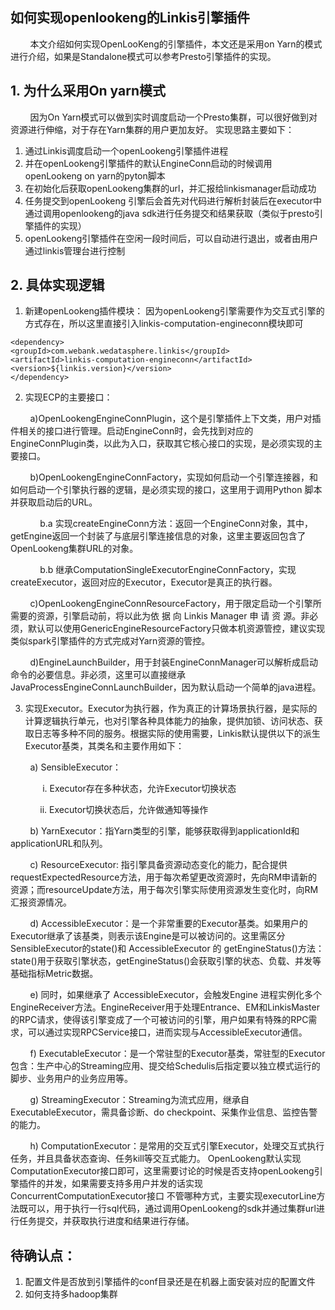 ## 如何实现openlookeng的Linkis引擎插件
&nbsp;&nbsp;&nbsp;&nbsp;&nbsp;&nbsp;&nbsp;&nbsp;本文介绍如何实现OpenLooKeng的引擎插件，本文还是采用on Yarn的模式进行介绍，如果是Standalone模式可以参考Presto引擎插件的实现。

## 1. 为什么采用On yarn模式

&nbsp;&nbsp;&nbsp;&nbsp;&nbsp;&nbsp;&nbsp;&nbsp;因为On Yarn模式可以做到实时调度启动一个Presto集群，可以很好做到对资源进行伸缩，对于存在Yarn集群的用户更加友好。
实现思路主要如下：
1. 通过Linkis调度启动一个openLookeng引擎插件进程
2. 并在openLookeng引擎插件的默认EngineConn启动的时候调用openLookeng on yarn的pyton脚本
3. 在初始化后获取openLookeng集群的url，并汇报给linkismanager启动成功
4. 任务提交到openLookeng 引擎后会首先对代码进行解析封装后在executor中通过调用openlookeng的java sdk进行任务提交和结果获取（类似于presto引擎插件的实现）
5. openLookeng引擎插件在空闲一段时间后，可以自动进行退出，或者由用户通过linkis管理台进行控制

## 2. 具体实现逻辑
1. 新建openLookeng插件模块：
因为openLookeng引擎需要作为交互式引擎的方式存在，所以这里直接引入linkis-computation-engineconn模块即可
```
<dependency>
<groupId>com.webank.wedatasphere.linkis</groupId>
<artifactId>linkis-computation-engineconn</artifactId>
<version>${linkis.version}</version>
</dependency>
```
2. 实现ECP的主要接口：

&nbsp;&nbsp;&nbsp;&nbsp;&nbsp;&nbsp;&nbsp;&nbsp;a)OpenLookengEngineConnPlugin，这个是引擎插件上下文类，用户对插件相关的接口进行管理。启动EngineConn时，会先找到对应的EngineConnPlugin类，以此为入口，获取其它核心接口的实现，是必须实现的主要接口。
    
&nbsp;&nbsp;&nbsp;&nbsp;&nbsp;&nbsp;&nbsp;&nbsp;b)OpenLookengEngineConnFactory，实现如何启动一个引擎连接器，和如何启动一个引擎执行器的逻辑，是必须实现的接口，这里用于调用Python 脚本并获取启动后的URL。

&nbsp;&nbsp;&nbsp;&nbsp;&nbsp;&nbsp;&nbsp;&nbsp;&nbsp;&nbsp;&nbsp;&nbsp;b.a 实现createEngineConn方法：返回一个EngineConn对象，其中，getEngine返回一个封装了与底层引擎连接信息的对象，这里主要返回包含了OpenLookeng集群URL的对象。
    
&nbsp;&nbsp;&nbsp;&nbsp;&nbsp;&nbsp;&nbsp;&nbsp;&nbsp;&nbsp;&nbsp;&nbsp;b.b 继承ComputationSingleExecutorEngineConnFactory，实现createExecutor，返回对应的Executor，Executor是真正的执行器。
        
&nbsp;&nbsp;&nbsp;&nbsp;&nbsp;&nbsp;&nbsp;&nbsp;c)OpenLookengEngineConnResourceFactory，用于限定启动一个引擎所需要的资源，引擎启动前，将以此为依 据 向 Linkis Manager 申 请 资 源。非必须，默认可以使用GenericEngineResourceFactory只做本机资源管控，建议实现类似spark引擎插件的方式完成对Yarn资源的管控。

&nbsp;&nbsp;&nbsp;&nbsp;&nbsp;&nbsp;&nbsp;&nbsp;d)EngineLaunchBuilder，用于封装EngineConnManager可以解析成启动命令的必要信息。非必须，这里可以直接继承JavaProcessEngineConnLaunchBuilder，因为默认启动一个简单的java进程。

3. 实现Executor。Executor为执行器，作为真正的计算场景执行器，是实际的计算逻辑执行单元，也对引擎各种具体能力的抽象，提供加锁、访问状态、获取日志等多种不同的服务。根据实际的使用需要，Linkis默认提供以下的派生Executor基类，其类名和主要作用如下：

&nbsp;&nbsp;&nbsp;&nbsp;&nbsp;&nbsp;&nbsp;&nbsp;a) SensibleExecutor：
       
&nbsp;&nbsp;&nbsp;&nbsp;&nbsp;&nbsp;&nbsp;&nbsp;&nbsp;&nbsp;&nbsp;&nbsp; i. Executor存在多种状态，允许Executor切换状态
         
&nbsp;&nbsp;&nbsp;&nbsp;&nbsp;&nbsp;&nbsp;&nbsp;&nbsp;&nbsp;&nbsp;&nbsp;ii. Executor切换状态后，允许做通知等操作
         
&nbsp;&nbsp;&nbsp;&nbsp;&nbsp;&nbsp;&nbsp;&nbsp;b) YarnExecutor：指Yarn类型的引擎，能够获取得到applicationId和applicationURL和队列。
       
&nbsp;&nbsp;&nbsp;&nbsp;&nbsp;&nbsp;&nbsp;&nbsp;c) ResourceExecutor: 指引擎具备资源动态变化的能力，配合提供requestExpectedResource方法，用于每次希望更改资源时，先向RM申请新的资源；而resourceUpdate方法，用于每次引擎实际使用资源发生变化时，向RM汇报资源情况。
       
&nbsp;&nbsp;&nbsp;&nbsp;&nbsp;&nbsp;&nbsp;&nbsp;d) AccessibleExecutor：是一个非常重要的Executor基类。如果用户的Executor继承了该基类，则表示该Engine是可以被访问的。这里需区分SensibleExecutor的state()和 AccessibleExecutor 的 getEngineStatus()方法：state()用于获取引擎状态，getEngineStatus()会获取引擎的状态、负载、并发等基础指标Metric数据。
       
&nbsp;&nbsp;&nbsp;&nbsp;&nbsp;&nbsp;&nbsp;&nbsp;e) 同时，如果继承了 AccessibleExecutor，会触发Engine 进程实例化多个EngineReceiver方法。EngineReceiver用于处理Entrance、EM和LinkisMaster的RPC请求，使得该引擎变成了一个可被访问的引擎，用户如果有特殊的RPC需求，可以通过实现RPCService接口，进而实现与AccessibleExecutor通信。

&nbsp;&nbsp;&nbsp;&nbsp;&nbsp;&nbsp;&nbsp;&nbsp;f) ExecutableExecutor：是一个常驻型的Executor基类，常驻型的Executor包含：生产中心的Streaming应用、提交给Schedulis后指定要以独立模式运行的脚步、业务用户的业务应用等。

&nbsp;&nbsp;&nbsp;&nbsp;&nbsp;&nbsp;&nbsp;&nbsp;g) StreamingExecutor：Streaming为流式应用，继承自ExecutableExecutor，需具备诊断、do checkpoint、采集作业信息、监控告警的能力。

&nbsp;&nbsp;&nbsp;&nbsp;&nbsp;&nbsp;&nbsp;&nbsp;h) ComputationExecutor：是常用的交互式引擎Executor，处理交互式执行任务，并且具备状态查询、任务kill等交互式能力。
OpenLookeng默认实现ComputationExecutor接口即可，这里需要讨论的时候是否支持openLookeng引擎插件的并发，如果需要支持多用户并发的话实现ConcurrentComputationExecutor接口 
不管哪种方式，主要实现executorLine方法既可以，用于执行一行sql代码，通过调用OpenLookeng的sdk并通过集群url进行任务提交，并获取执行进度和结果进行存储。

## 待确认点：
1. 配置文件是否放到引擎插件的conf目录还是在机器上面安装对应的配置文件
2. 如何支持多hadoop集群
